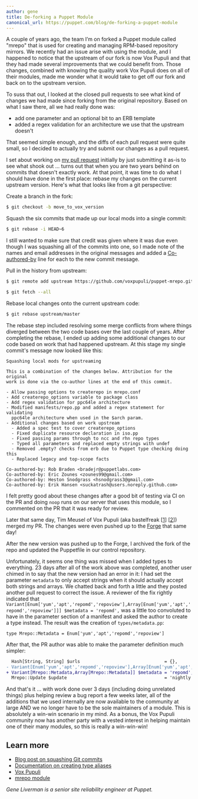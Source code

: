 ```yaml
---
author: gene
title: De-forking a Puppet Module
canonical_url: https://puppet.com/blog/de-forking-a-puppet-module
---
```


A couple of years ago, the team I’m on forked a Puppet module called "mrepo" that is used for creating and managing RPM-based repository mirrors. We recently had an issue arise with using the module, and I happened to notice that the upstream of our fork is now Vox Pupuli and that they had made several improvements that we could benefit from. Those changes, combined with knowing the quality work Vox Pupuli does on all of their modules, made me wonder what it would take to get off our fork and back on to the upstream version.

To suss that out, I looked at the closed pull requests to see what kind of changes we had made since forking from the original repository. Based on what I saw there, all we had really done was:

- add one parameter and an optional bit to an ERB template
- added a regex validation for an architecture we use that the upstream doesn't

That seemed simple enough, and the diffs of each pull request were quite small, so I decided to actually try and submit our changes as a pull request.

I set about working on [my pull request](https://github.com/voxpupuli/puppet-mrepo/pull/107) initially by just submitting it as-is to see what shook out ... turns out that when you are two years behind on commits that doesn't exactly work. At that point, it was time to do what I should have done in the first place: rebase my changes on the current upstream version. Here's what that looks like from a git perspective:

Create a branch in the fork:

```bash
$ git checkout -b move_to_vox_version
```

Squash the six commits that made up our local mods into a single commit:

```bash
$ git rebase -i HEAD~6
```

I still wanted to make sure that credit was given where it was due even though I was squashing all of the commits into one, so I made note of the names and email addresses in the original messages and added a [Co-authored-by](https://medium.com/blackode/creating-co-authored-commits-on-the-command-line-git-305ae2af9f73) line for each to the new commit message.

Pull in the history from upstream:

```bash
$ git remote add upstream https://github.com/voxpupuli/puppet-mrepo.git

$ git fetch --all
```

Rebase local changes onto the current upstream code:

```bash
$ git rebase upstream/master
```

The rebase step included resolving some merge conflicts from where things diverged between the two code bases over the last couple of years. After completing the rebase, I ended up adding some additional changes to our code based on work that had happened upstream. At this stage my single commit's message now looked like this:

```plain
Squashing local mods for upstreaming

This is a combination of the changes below. Attribution for the original
work is done via the co-author lines at the end of this commit.

- Allow passing options to createrepo in mrepo.conf
- Add createrepo_options variable to package class
- Add regex validation for ppc64le architecture
- Modified manifests/repo.pp and added a regex statement for validating
  ppc64le architecture when used in the $arch param.
- Additional changes based on work upstream
  - Added a spec test to cover createrepo_options
  - Fixed duplicate resource declaration in iso.pp
  - Fixed passing params through to ncc and rhn repo types
  - Typed all parameters and replaced empty strings with undef
  - Removed .empty? checks from erb due to Puppet type checking doing this
  - Replaced legacy and top-scope facts

Co-authored-by: Rob Braden <bradejr@puppetlabs.com>
Co-authored-by: Eric Zounes <zounes99@gmail.com>
Co-authored-by: Heston Snodgrass <hsnodgrass3@gmail.com>
Co-authored-by: Erik Hansen <suckatrash@users.noreply.github.com>
```

I felt pretty good about these changes after a good bit of testing via CI on the PR and doing `noop` runs on our server that uses this module, so I commented on the PR that it was ready for review.

Later that same day, Tim Meusel of Vox Pupuli (aka bastelfreak [[1](https://github.com/bastelfreak)] [[2](https://twitter.com/BastelsBlog)]) merged my PR. The changes were even pushed up to the [Forge](https://forge.puppet.com/puppet/mrepo/changelog#v410-2019-11-18) that same day!

After the new version was pushed up to the Forge, I archived the fork of the repo and updated the Puppetfile in our control repository.

Unfortunately, it seems one thing was missed when I added types to everything. 23 days after all of the work above was completed, another user chimed in to say that the new version had an error in it: I had set the parameter `metadata` to only accept strings when it should actually accept both strings and arrays. We chatted back and forth a little and they posted another pull request to correct the issue. A reviewer of the fix rightly indicated that `Variant[Enum['yum','apt','repomd','repoview'],Array[Enum['yum','apt','repomd','repoview']]] $metadata = 'repomd',` was a little too convoluted to have in the parameter section of a manifest and asked the author to create a type instead. The result was the creation of `types/metadata.pp`:

```puppet
type Mrepo::Metadata = Enum['yum','apt','repomd','repoview']
```

After that, the PR author was able to make the parameter definition much simpler:

```diff
  Hash[String, String] $urls                                = {},
- Variant[Enum['yum','apt','repomd','repoview'],Array[Enum['yum','apt','repomd','repoview']]] $metadata = 'repomd',
+ Variant[Mrepo::Metadata,Array[Mrepo::Metadata]] $metadata = 'repomd',
  Mrepo::Update $update                                     = 'nightly',
```

And that's it ... with work done over 3 days (including doing unrelated things) plus helping review a bug report a few weeks later, all of the additions that we used internally are now available to the community at large AND we no longer have to be the sole maintainers of a module. This is absolutely a win-win scenario in my mind. As a bonus, the Vox Pupuli community now has another party with a vested interest in helping maintain one of their many modules, so this is really a win-win-win!

## Learn more

- [Blog post on squashing Git commits](https://stackabuse.com/git-squash-multiple-commits-in-to-one-commit/)
- [Documentation on creating type aliases](https://puppet.com/docs/puppet/latest/lang_type_aliases.html)
- [Vox Pupuli](https://voxpupuli.org)
- [mrepo module](https://forge.puppet.com/puppet/mrepo)

*Gene Liverman is a senior site reliability engineer at Puppet.*
